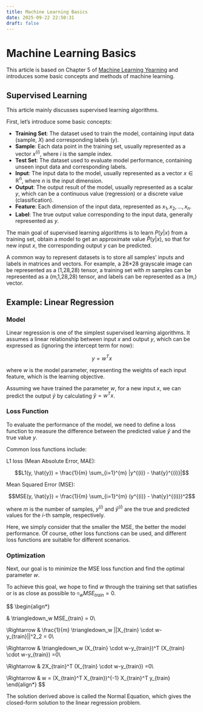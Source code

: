 ```yaml
---
title: Machine Learning Basics
date: 2025-09-22 22:50:31
draft: false
---
```


# Machine Learning Basics

This article is based on Chapter 5 of [Machine Learning Yearning](https://www.deeplearning.ai/machine-learning-yearning/) and introduces some basic concepts and methods of machine learning.

## Supervised Learning

This article mainly discusses supervised learning algorithms.

First, let’s introduce some basic concepts:

- **Training Set**: The dataset used to train the model, containing input data (sample, $X$) and corresponding labels ($y$).
- **Sample**: Each data point in the training set, usually represented as a vector $x^{(i)}$, where $i$ is the sample index.
- **Test Set**: The dataset used to evaluate model performance, containing unseen input data and corresponding labels.
- **Input**: The input data to the model, usually represented as a vector $x \in \mathbb{R}^n$, where $n$ is the input dimension.
- **Output**: The output result of the model, usually represented as a scalar $y$, which can be a continuous value (regression) or a discrete value (classification).
- **Feature**: Each dimension of the input data, represented as $x_1, x_2, \ldots, x_n$.
- **Label**: The true output value corresponding to the input data, generally represented as $y$.

The main goal of supervised learning algorithms is to learn $P(y|x)$ from a training set, obtain a model to get an approximate value $\hat{P}(y|x)$, so that for new input $x$, the corresponding output $y$ can be predicted.

A common way to represent datasets is to store all samples’ inputs and labels in matrices and vectors. For example, a 28*28 grayscale image can be represented as a (1,28,28) tensor, a training set with $m$ samples can be represented as a (m,1,28,28) tensor, and labels can be represented as a (m,) vector.

## Example: Linear Regression

### Model

Linear regression is one of the simplest supervised learning algorithms. It assumes a linear relationship between input $x$ and output $y$, which can be expressed as (ignoring the intercept term for now):

$$y = w^T x $$

where $w$ is the model parameter, representing the weights of each input feature, which is the learning objective.

Assuming we have trained the parameter $w$, for a new input $x$, we can predict the output $\hat{y}$ by calculating $\hat{y} = w^T x$.

### Loss Function

To evaluate the performance of the model, we need to define a loss function to measure the difference between the predicted value $\hat{y}$ and the true value $y$.

Common loss functions include:

L1 loss (Mean Absolute Error, MAE):

$$L1(y, \hat{y}) = \frac{1}{m} \sum_{i=1}^{m} |y^{(i)} - \hat{y}^{(i)}|$$

Mean Squared Error (MSE):

$$MSE(y, \hat{y}) = \frac{1}{m} \sum_{i=1}^{m} (y^{(i)} - \hat{y}^{(i)})^2$$

where $m$ is the number of samples, $y^{(i)}$ and $\hat{y}^{(i)}$ are the true and predicted values for the $i$-th sample, respectively.

Here, we simply consider that the smaller the MSE, the better the model performance. Of course, other loss functions can be used, and different loss functions are suitable for different scenarios.

### Optimization

Next, our goal is to minimize the MSE loss function and find the optimal parameter $w$.

To achieve this goal, we hope to find $w$ through the training set that satisfies or is as close as possible to $\triangledown_w MSE_{train}=0$.

$$
\begin{align*}
    
& \triangledown_w MSE_{train} = 0\\

\Rightarrow & \frac{1}{m} \triangledown_w ||X_{train} \cdot w-y_{train}||^2_2 = 0\\

\Rightarrow & \triangledown_w (X_{train} \cdot w-y_{train})^T (X_{train} \cdot w-y_{train}) =0\\

\Rightarrow & 2X_{train}^T (X_{train} \cdot w-y_{train}) =0\\

\Rightarrow & w = (X_{train}^T X_{train})^{-1} X_{train}^T y_{train}
\end{align*}
$$

The solution derived above is called the Normal Equation, which gives the closed-form solution to the linear regression problem.
